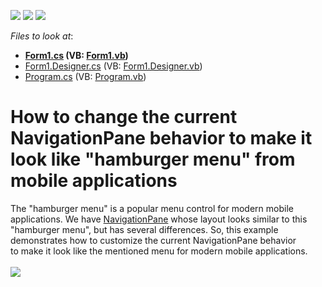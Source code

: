 <!-- default badges list -->
![](https://img.shields.io/endpoint?url=https://codecentral.devexpress.com/api/v1/VersionRange/128616233/15.2.4%2B)
[![](https://img.shields.io/badge/Open_in_DevExpress_Support_Center-FF7200?style=flat-square&logo=DevExpress&logoColor=white)](https://supportcenter.devexpress.com/ticket/details/T321985)
[![](https://img.shields.io/badge/📖_How_to_use_DevExpress_Examples-e9f6fc?style=flat-square)](https://docs.devexpress.com/GeneralInformation/403183)
<!-- default badges end -->
<!-- default file list -->
*Files to look at*:

* **[Form1.cs](./CS/WindowsFormsApplication7/Form1.cs) (VB: [Form1.vb](./VB/WindowsFormsApplication7/Form1.vb))**
* [Form1.Designer.cs](./CS/WindowsFormsApplication7/Form1.Designer.cs) (VB: [Form1.Designer.vb](./VB/WindowsFormsApplication7/Form1.Designer.vb))
* [Program.cs](./CS/WindowsFormsApplication7/Program.cs) (VB: [Program.vb](./VB/WindowsFormsApplication7/Program.vb))
<!-- default file list end -->
# How to change the current NavigationPane behavior to make it look like "hamburger menu" from mobile applications


<p>The "hamburger menu" is a popular menu control for modern mobile applications. We have <a href="https://documentation.devexpress.com/#WindowsForms/clsDevExpressXtraBarsNavigationNavigationPanetopic">NavigationPane</a> whose layout looks similar to this "hamburger menu", but has several differences. So, this example demonstrates how to customize the current NavigationPane behavior to make it look like the mentioned menu for modern mobile applications.<br><br><img src="https://raw.githubusercontent.com/DevExpress-Examples/how-to-change-the-current-navigationpane-behavior-to-make-it-look-like-hamburger-menu-from-t321985/15.2.4+/media/3bba46dd-9da6-11e5-80bf-00155d62480c.png"></p>

<br/>



